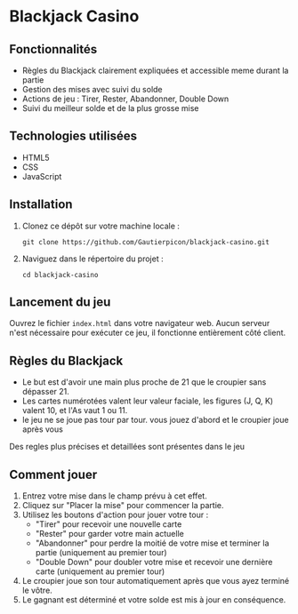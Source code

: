 # Blackjack Casino

## Fonctionnalités
- Règles du Blackjack clairement expliquées et accessible meme durant la partie
- Gestion des mises avec suivi du solde
- Actions de jeu : Tirer, Rester, Abandonner, Double Down
- Suivi du meilleur solde et de la plus grosse mise

## Technologies utilisées
- HTML5
- CSS
- JavaScript

## Installation
1. Clonez ce dépôt sur votre machine locale :
   ```
   git clone https://github.com/Gautierpicon/blackjack-casino.git
   ```
2. Naviguez dans le répertoire du projet :
   ```
   cd blackjack-casino
   ```

## Lancement du jeu
Ouvrez le fichier `index.html` dans votre navigateur web. Aucun serveur n'est nécessaire pour exécuter ce jeu, il fonctionne entièrement côté client.

## Règles du Blackjack
- Le but est d'avoir une main plus proche de 21 que le croupier sans dépasser 21.
- Les cartes numérotées valent leur valeur faciale, les figures (J, Q, K) valent 10, et l'As vaut 1 ou 11.
- le jeu ne se joue pas tour par tour. vous jouez d'abord et le croupier joue après vous

Des regles plus précises et detaillées sont présentes dans le jeu

## Comment jouer
1. Entrez votre mise dans le champ prévu à cet effet.
2. Cliquez sur "Placer la mise" pour commencer la partie.
3. Utilisez les boutons d'action pour jouer votre tour :
   - "Tirer" pour recevoir une nouvelle carte
   - "Rester" pour garder votre main actuelle
   - "Abandonner" pour perdre la moitié de votre mise et terminer la partie (uniquement au premier tour)
   - "Double Down" pour doubler votre mise et recevoir une dernière carte (uniquement au premier tour)
4. Le croupier joue son tour automatiquement après que vous ayez terminé le vôtre.
5. Le gagnant est déterminé et votre solde est mis à jour en conséquence.